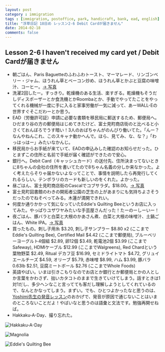 ```yaml
---
layout: post
category : immigration
tags : [immigration, postoffice, park, handicraft, bank, ead, english]
title: "浮草日記 18日め レッスン2-6 Debit Cardが届きません"
date: 2014-02-18
comments: false
---
```


## Lesson 2-6 I haven't received my card yet / Debit Cardが届きません

* 朝ごはん、Paris Baguetteのふわふわトースト、マーマレード、リンゴンベリー・ジャム、ほうれん草とベーコン炒め、ほうれん草とかぶと豆腐の味噌汁、コーヒー。[-> 写真](http://instagram.com/p/kp8bgdlDfl/)
* 洗濯2回したー。すっきり。乾燥機のある生活、楽すぎる。乾燥機もそうだしディスポーザーとか食洗機とかRoombaとか、手動でやってたことをやってくれる機械が一度に手に入ると家事労働が一気に減って、あーWALL-Eの世界すぐそこだわーとか思う。
* EAD（労働許可証）申請に必要な書類を移民局に郵送するため、郵便局へ。ひだまり谷の方の郵便局はじめてきたけど、富士見町商店街のと比べると小さくておんぼろでうす暗い！3人のおばちゃんがのんびり働いてた。「んー？なんやねんこれ、このスキャナ動かへんで。ほら、見てみ、な、な？」「わっはっはー」みたいなかんじ。
* 移民局からお手紙が来ていて、EADの申込みした確認のお知らせだった。ひとまずこの住所と名前で手紙が届く確認ができたので安心。
* 銀行へ。Debit Card（キャッシュカード）の送付先、住所決まってないときに8ちゃんの会社の住所を書いてたので8ちゃん名義の分しか来なかった。よく考えたらそりゃ届かないよなってことで、事情を説明したら再発行してくれるらしい。テンポラリのカードも新しいのをくれた。よかった。
* 昼ごはん、富士見町商店街のCascalでコブサラダ。$18.00。[-> 写真](http://instagram.com/p/kp8kt5FDfs/)
* 富士見町図書館のわきの開拓者公園の芝生の上があまりにも気持ちよさそうだったのでねそべってみる。木蓮が満開できれい。&nbsp; 
* 何度か通りかかって気になっていたEddie's Quilting Beeというお店に入ってみた。やっぱりユザワヤみたいな手芸屋さんだった！たーのーしーいー！
* 夜ごはん、豚バラと白菜と大根のかあさん煮、白菜と大根の味噌汁、土鍋ごはん、White IPA。[-> 写真](http://instagram.com/p/kp9MQZFDQo/)
* 買ったもの。刺し子用糸 $3.20, 刺し子サンプラー $8.80 x2 (ここまでEddie's Quilting Bee), Certified Mail $4.42 (ここまで郵便局), ブルーベリーヨーグルト4個組 $2.89, 卵12個 $3.49, 乾電池2個 $3.99 (ここまでSafeway), HDMIケーブル $12.99 (ここまでWalgreens), Red Chardという葉物野菜 $2.49, Ritual デカフ豆 $16.99, セミドライトマト $4.72, グリュイエールチーズ $4.59, オリーブ $5.79, 赤味噌 $8.99, ハム $3.99, 豚バラ0.63lb $2.51, 豆腐ミートボール $2.76 (ここまでWhole Foods)
* 英語やばい。いまは引きこもりなのでお店とか銀行とか郵便局とかの人としか言葉をかわさず、拙いカタコトのままで生きていけてしまう。話すときは1対1だし、多少ヘンなこと言ってても客だし理解しようとしてくれているので、なんとかなってしまう。まずい。でも、ひとつよかったなと思うのは、[Yoshimi先生の発音レッスン](http://y2eh.fromscratch-lab.net/lessonreview.html)のおかげで、発音が原因で通じないことはいまのところないことだよ！やばいなと思うのは語彙と文法です。勉強再開せねば。
* Hakkaku-A-Day、撮り忘れた。


![Hakkaku-A-Day](https://lh3.googleusercontent.com/-78mxx3GNGiE/UwWWIgnGlZI/AAAAAAAB6Dg/sLhXwi4pyVg/w620-h465-no/P1150549.JPG)

![Magnolia](https://lh3.googleusercontent.com/-3fhUBrfOO0s/UwbsdnzZigI/AAAAAAAB6Pk/nmu-GoSJA24/w620-h465-no/P1150539.JPG)

![Eddie's Quilting Bee](https://lh5.googleusercontent.com/-iFflh4oNTiU/Uwbsq1xG_KI/AAAAAAAB6P8/T4fGpFL3kQw/w620-h465-no/P1150524.JPG)